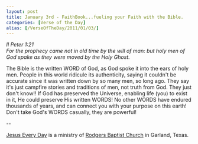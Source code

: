 ```yaml
---
layout: post
title: January 3rd - FaithBook...fueling your Faith with the Bible.
categories: [Verse of the Day]
alias: [/VerseOfTheDay/2011/01/03/]
---
```


_II Peter 1:21  
For the prophecy came not in old time by the will of man: but holy
men of God spake as they were moved by the Holy Ghost._

The Bible is the written WORD of God, as God spoke it into the ears
of holy men. People in this world ridicule its authenticity, saying it
couldn't be accurate since it was written down by so many men, so long
ago. They say it's just campfire stories and traditions of men, not
truth from God. They just don't know!! If God has preserved the
Universe, enabling life (you) to exist in it, He could preserve His
written WORDS! No other WORDS have endured thousands of years, and
can connect you with your purpose on this earth! Don't take God's
WORDS casually, they are powerful!

 --

<a href=http://jesuseveryday.net>Jesus Every Day</a> is a ministry of <a href=http://rodgersbaptist.net>Rodgers Baptist Church</a> in Garland, Texas.
